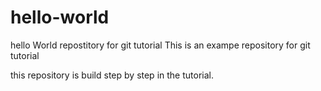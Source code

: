 # hello-world
hello World repostitory for git tutorial
This is an exampe repository for git tutorial 

this repository is build step by step in the tutorial.